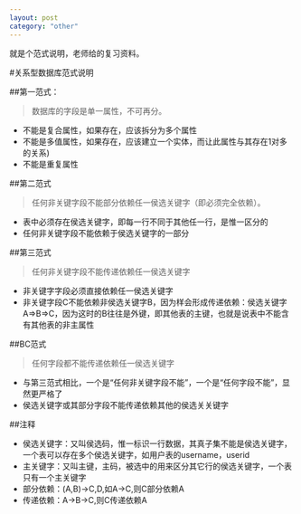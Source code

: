 ```yaml
---
layout: post
category: "other"
---
```


就是个范式说明，老师给的复习资料。

#关系型数据库范式说明

##第一范式：

> 数据库的字段是单一属性，不可再分。

- 不能是复合属性，如果存在，应该拆分为多个属性
- 不能是多值属性，如果存在，应该建立一个实体，而让此属性与其存在1对多的关系)
- 不能是重复属性

##第二范式

> 任何非关键字段不能部分依赖任一侯选关键字（即必须完全依赖）。

- 表中必须存在侯选关键字，即每一行不同于其他任一行，是惟一区分的
- 任何非关键字段不能依赖于侯选关键字的一部分

##第三范式

> 任何非关键字段不能传递依赖任一侯选关键字

- 非关键字字段必须直接依赖任一侯选关键字
- 非关键字段C不能依赖非侯选关键字B，因为样会形成传递依赖：侯选关键字A=>B=>C，因为这时的B往往是外键，即其他表的主键，也就是说表中不能含有其他表的非主属性

##BC范式

> 任何字段都不能传递依赖任一侯选关键字

- 与第三范式相比，一个是“任何非关键字段不能”，一个是“任何字段不能”，显然更严格了
- 侯选关键字或其部分字段不能传递依赖其他的侯选关关键字

##注释

- 侯选关键字：又叫侯选码，惟一标识一行数据，其真子集不能是侯选关键字，一个表可以存在多个侯选关键字，如用户表的username，userid
- 主关键字：又叫主键，主码，被选中的用来区分其它行的侯选关键字，一个表只有一个主关键字
- 部分依赖：(A,B)->C,D,如A->C,则C部分依赖A
- 传递依赖：A->B->C,则C传递依赖A



